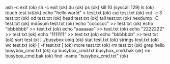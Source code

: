 ash -c exit (ok)
sh -c exit (ok)
du (ok)
ps (ok)
kill 10 (syscall 129)
ls (ok)
touch test.txt(ok)
echo "hello world" > test.txt (ok)
cat test.txt (ok)
cut -c 3 test.txt (ok)
od test.txt (ok)
head test.txt (ok)
tail test.txt (ok)
hexdump -C test.txt (ok)
md5sum test.txt (ok)
echo "ccccccc" >> test.txt (ok)
echo "bbbbbbb" >> test.txt (ok)
echo "aaaaaaa" >> test.txt (ok)
echo "2222222" >> test.txt (ok)
echo "1111111" >> test.txt (ok)
echo "bbbbbbb" >> test.txt (ok)
sort test.txt | ./busybox uniq (ok)
stat test.txt (ok)
strings test.txt (ok)
wc test.txt (ok)
[ -f test.txt ] (ok)
more test.txt (ok)
rm test.txt (ok)
grep hello busybox_cmd.txt (ok)
cp busybox_cmd.txt busybox_cmd.bak (ok)
rm busybox_cmd.bak (ok)
find -name "busybox_cmd.txt" (ok)
